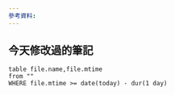 ```yaml
---
參考資料:
---
```

## 今天修改過的筆記
```dataview  
table file.name,file.mtime
from ""  
WHERE file.mtime >= date(today) - dur(1 day)  
```
